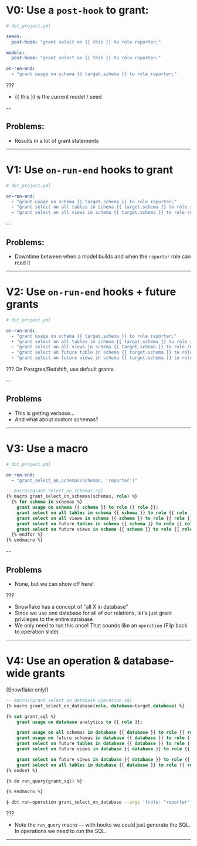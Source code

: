 # V0: Use a `post-hook` to grant:
<!--
We can nix all of this, it gets really long!
-->
```yaml
# dbt_project.yml

seeds:
  post-hook: "grant select on {{ this }} to role reporter;"

models:
  post-hook: "grant select on {{ this }} to role reporter;"

on-run-end:
  - "grant usage on schema {{ target.schema }} to role reporter;"

```
???
* {{ this }} is the current model / seed

--
## Problems:
* Results in a lot of grant statements

---
# V1: Use `on-run-end` hooks to grant
```yaml
# dbt_project.yml

on-run-end:
  - "grant usage on schema {{ target.schema }} to role reporter;"
  - "grant select on all tables in schema {{ target.schema }} to role reporter;"
  - "grant select on all views in schema {{ target.schema }} to role reporter;"
```
--
## Problems:
* Downtime between when a model builds and when the `reporter` role can read it

---
# V2: Use `on-run-end` hooks + future grants
```yaml
# dbt_project.yml

on-run-end:
  - "grant usage on schema {{ target.schema }} to role reporter;"
  - "grant select on all tables in schema {{ target.schema }} to role reporter;"
  - "grant select on all views in schema {{ target.schema }} to role reporter;"
  - "grant select on future table in schema {{ target.schema }} to role reporter;"
  - "grant select on future views in schema {{ target.schema }} to role reporter;"
```

???
On Postgres/Redshift, use default grants

--
## Problems
* This is getting verbose...
* And what about custom schemas?

---
# V3: Use a macro
```yaml
# dbt_project.yml

on-run-end:
  - "grant_select_on_schemas(schemas, 'reporter')"
```

```sql
-- macros/grant_select_on_schemas.sql
{% macro grant_select_on_schemas(schemas, role) %}
  {% for schema in schemas %}
    grant usage on schema {{ schema }} to role {{ role }};
    grant select on all tables in schema {{ schema }} to role {{ role }};
    grant select on all views in schema {{ schema }} to role {{ role }};
    grant select on future tables in schema {{ schema }} to role {{ role }};
    grant select on future views in schema {{ schema }} to role {{ role }};
  {% endfor %}
{% endmacro %}
```
--
## Problems
* None, but we can show off here!

???
* Snowflake has a concept of "all X in database"
* Since we use one database for all of our relations, let's just grant privileges to the entire database
* We only need to run this once! That sounds like an `operation` (Flip back to operation slide)

---
# V4: Use an operation & database-wide grants
(Snowflake only!)
```sql
-- macros/grant_select_on_database_operation.sql
{% macro grant_select_on_database(role, database=target.database) %}

{% set grant_sql %}
    grant usage on database analytics to {{ role }};

    grant usage on all schemas in database {{ database }} to role {{ role }};
    grant usage on future schemas in database {{ database }} to role {{ role }};
    grant select on future tables in database {{ database }} to role {{ role }};
    grant select on future views in database {{ database }} to role {{ role }};

    grant select on future views in database {{ database }} to role {{ role }};
    grant select on all tables in database {{ database }} to role {{ role }};
{% endset %}

{% do run_query(grant_sql) %}

{% endmacro %}
```
```bash
$ dbt run-operation grant_select_on_database --args '{role: "reporter"}'
```
???
* Note the `run_query` macro — with hooks we could just generate the SQL. In operations we need to _run_ the SQL.
---
